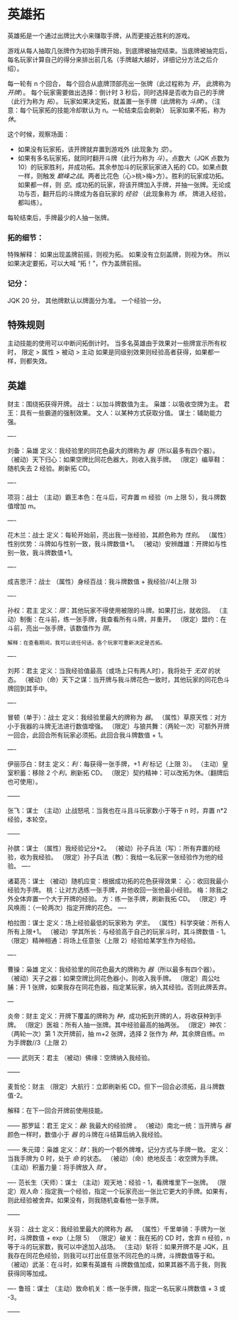 # 英雄拓

英雄拓是一个通过出牌比大小来赚取手牌，从而更接近胜利的游戏。

游戏从每人抽取几张牌作为初始手牌开始，到底牌被抽完结束。当底牌被抽完后，每名玩家计算自己的得分来排出前几名（手牌越大越好，详细记分方法之后介绍）。

每一轮有 n 个回合，
每个回合从底牌顶部亮出一张牌（此过程称为 _开_， 此牌称为 _开牌_）。
每个玩家需要做出选择：倒计时 3 秒后，同时选择是否收为自己的手牌（此行为称为 _拓_）。
玩家如果决定拓，就盖置一张手牌（此牌称为 _斗牌_）。（注意：每个玩家拓的技能冷却默认为 n。一轮结束后会刷新）
玩家如果不拓，称为 _休_。

这个时候，观察场面：

- 如果没有玩家拓，该开牌就弃置到游戏外 (此现象为 _空_）。
- 如果有多名玩家拓，就同时翻开斗牌（此行为称为 _斗_）。点数大（JQK 点数为 10）的玩家胜利，并成功拓。其余参加斗的玩家玩家进入拓的 CD。如果点数一样，则触发 _巅峰之战_。两者比花色（心>桃>梅>方）。胜利的玩家成功拓。如果都一样，则 _空_。成功拓的玩家，将该开牌加入手牌，并抽一张牌。无论成功与否，翻开后的斗牌成为各自玩家的 _经验_ （此现象称为 _练_， 牌进入经验，都叫练）。

每轮结束后，手牌最少的人抽一张牌。

### 拓的细节：

特殊解释：
如果出现盖牌前摇，则视为拓。
如果没有立刻盖牌，则视为休。
所以如果决定要拓，可以大喊 “拓！”，作为盖牌前摇。

### 记分：

JQK 20 分， 其他牌默认以牌面分为准。
一个经验一分。

## 特殊规则

主动技能的使用可以中断问拓倒计时。
当多名英雄由于效果对一些牌宣示所有权时，
限定 > 属性 > 被动 > 主动
如果是同级别效果则经验高者获得，如果都一样，则都失效。

## 英雄

财主：围绕拓获得开牌。
战士：以加斗牌数值为主。
枭雄：以吸收空牌为主。
君王：具有一些霸道的强制效果。
文人：以某种方式获取分值。
谋士：辅助能力强。

—-

刘备：枭雄
定义：我经验里的同花色最大的牌称为 _器_（所以最多有四个器）。
（被动）天下归心：如果空牌比同花色器大，则收入我手牌。
（限定）编草鞋：随机失去 2 经验。刷新拓 CD。

—-

项羽：战士
（主动）霸王本色：在斗后，可弃置 m 经验（m 上限 5），我斗牌数值增加 m。

—-

花木兰：战士
定义：每轮开始前，亮出我一张经验，其颜色称为 _性别_。
（属性）性别优势：斗牌如与性别一致，我斗牌数值+1。
（被动）安辨雌雄：开牌如与性别一致，我斗牌数值+1。

—-

成吉思汗：战士
（属性）身经百战：我斗牌数值 + 我经验//4(上限 3)

—-

孙权：君主
定义：_限_：其他玩家不得使用被限的斗牌。如果打出，就收回。
（主动）制衡：在斗前，练一张手牌，我查看所有斗牌，并重开。
（限定）盟约：在斗前，亮出一张手牌，该数值作为 _限_。

    解释：在查看期间，我可以说任何话，各个玩家可重新决定是否拓。

—-

刘邦：君主
定义：当我经验值最高（或场上只有两人时），我将处于 _无双_ 的状态。
（被动）（命）天下之谋：当开牌与我斗牌花色一致时，其他玩家的同花色斗牌回到其手中。

—-

冒顿（单于）：战士
定义：我经验里最大的牌称为 _器_。
（属性）草原天性：对方小于我器的斗牌无法进行数值增强。
（限定）与狼共舞：（两轮一次）可额外开牌一回合，此回合所有玩家必须拓。此回合我斗牌数值 + 1。

—-

伊丽莎白：财主
定义：_利_：每获得一张手牌，+1 _利_ 标记（上限 3）。
（主动）皇室积蓄：移除 2 个*利*，刷新拓 CD。
（限定）契约精神：可以改拓为休。（翻牌后也可使用）。

——

张飞：谋士
（主动）止战怒吼：当我也在斗且斗玩家数小于等于 n 时，弃置 n\*2 经验，本轮空。

——

孙膑：谋士
（属性）我经验记分\*2。
（被动）孙子兵法（写）：所有弃置的经验，收为我经验。
（限定）孙子兵法（教）：我给一名玩家一张经验作为他的经验。
—-

诸葛亮：谋士
（被动）随机应变：根据成功拓的花色获得效果：
心：收回我最小经验为手牌。
桃：让对方选练一张手牌，并他收回一张他最小经验。
梅：除我之外全体弃置一个大于开牌的经验。
方：练一张手牌，刷新我拓 CD。
（限定）呼风唤雨：（一轮两次）指定开牌的花色。
—-

柏拉图：谋士
定义：场上经验最低的玩家称为 _学生_。
（属性）科学突破：所有人所有上限+1。
（被动）学其所长：与经验高于自己的玩家斗时，其斗牌数值 - 1。
（限定）精神相通：将场上任意张（上限 2）经验给某学生作为经验。

—-

曹操：枭雄
定义：我经验里的同花色最大的牌称为 _器_（所以最多有四个器）。
（被动）天子之器：如果空牌比同花色器小，则收入我手牌。
（限定）周公吐脯：开 1 张牌，如果我存在同花色器，指定某玩家，纳入其经验。否则此牌丢弃。

—

炎帝：财主
定义：开牌下覆盖的牌称为 _种_，成功拓到开牌的人，将收获种到手牌。
（限定）医祖：所有人抽一张牌。其中经验最高的抽两张。
（限定）神农：（两轮一次）第 1 次开牌前，抽 m+2 张牌，选择 2 张作为 _种_，其余牌自练。m 为手牌数//3（上限 2）

——
武则天：君主
（被动）佛缘：空牌纳入我经验。

——

麦哲伦：财主
（限定）大航行：立即刷新拓 CD。但下一回合必须拓，且斗牌数值-2。

解释：在下一回合开牌前使用技能。

——
那罗延：君王
定义：_器_: 我最大的经验牌 。
（被动）南北一统：当开牌与 _器_ 颜色一样时，数值小于 _器_ 的斗牌在斗结算后纳入我经验。

——
朱元璋：枭雄
定义：_财_：我的一个额外牌堆，记分方式与手牌一致。
定义：当我手牌为 0 时，处于 _命_ 的状态。
（被动）（命）绝地反击：收空牌为手牌。
（主动）积蓄力量：将手牌放入 _财_ 。

—-
范长生（天师）：谋士
（主动）观天地：经验 - 1，看牌堆里下一张牌。
（限定）观人命：指定我一个经验，指定一个玩家亮出一张比它更大的手牌。如果有，则此经验被舍弃。如果没有，则我随机查看他一张手牌。

——

关羽： 战士
定义：我经验里最大的牌称为 _器_。
（属性）千里单骑：手牌为一张时，斗牌数值 + exp（上限 5）
（限定）破关：我在拓的 CD 时，舍弃 n 经验，n 等于斗的玩家数，我可以中途加入战场。
（主动）斩将：如果开牌不是 JQK，且我存在同花色经验，则我可以打出任意张不同花色的斗牌，斗牌数值等于和。
（被动）武圣：在斗时，如果有英雄有 斗牌数值加成，如果其器不高于我，则我获得同等加成。

—-
鲁班：谋士
（主动）致命机关：练一张手牌，指定一名玩家斗牌数值 + 3 或 -3。

——
